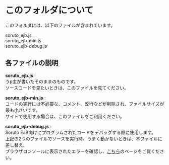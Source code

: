 # このフォルダについて
このフォルダには、以下のファイルが含まれています。

soruto_ejb.js  
soruto_ejb-min.js  
soruto_ejb-debug.js

## 各ファイルの説明

**soruto_ejb.js** :   
うp主が書いたそのままのものです。  
ソースコードを見たいときは、このファイルを見てください。  

**soruto_ejb-min.js** :  
コードの実行には不必要な、コメント、改行などが削除され、ファイルサイズが最も小さいです。  
サイトで使用する場合は、このファイルをご利用ください。

**soruto_ejb-debug.js** :  
Soruto EJB向けにプログラムされたコードをデバッグする際に使用します。  
上記の2つのファイルでソースを実行時、うまく動かないときは、本ファイルに差し替え、  
ブラウザコンソールに表示されたエラーを確認し、[こちら](https://github.com/SorutoProject/Soruto-Easy-JS-Builder/wiki/%E3%83%87%E3%83%90%E3%83%83%E3%82%B0%E3%82%A8%E3%83%A9%E3%83%BC%E4%B8%80%E8%A6%A7)のページをご覧ください。
